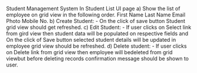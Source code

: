 Student Management System
In Student List UI page
a) Show the list of employee on grid view in the following order.
 First Name Last Name Email Photo Mobile No.
b) Create Student: - On the click of save button Student grid view should get refreshed.
c) Edit Student: - If user clicks on Select link from gird view then student data will be populated on respective fields and On the click of Save button selected student details will be updated in employee grid view should be refreshed.
d) Delete student: - If user clicks on Delete link from grid view then employee will bedeleted from grid viewbut before deleting records confirmation message should be shown to user.
